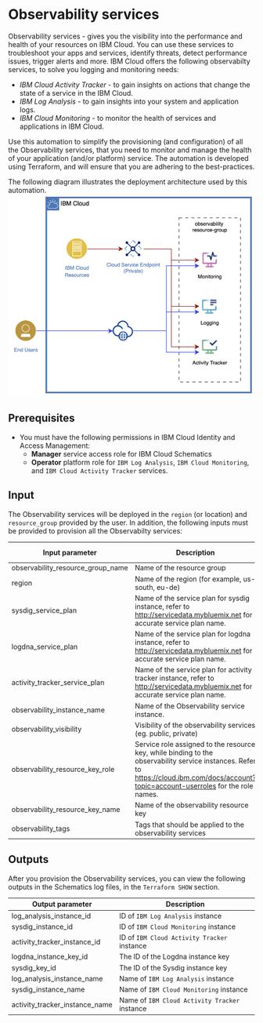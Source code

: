 # Observability services

Observability services - gives you the visibility into the performance and health of your resources on IBM Cloud.  You can use these services to troubleshoot your apps and services, identify threats, detect performance issues, trigger alerts and more.  IBM Cloud offers the following observabilty services, to solve you logging and monitoring needs:
* _IBM Cloud Activity Tracker_ - to gain insights on actions that change the state of a service in the IBM Cloud.
* _IBM Log Analysis_ - to gain insights into your system and application logs.
* _IBM Cloud Monitoring_ - to monitor the health of services and applications in IBM Cloud.

Use this automation to simplify the provisioning (and configuration) of all the Observability services, that you need to monitor and manage the health of your application (and/or platform) service.  The automation is developed using Terraform, and will ensure that you are adhering to the best-practices. 

The following diagram illustrates the deployment architecture used by this automation.
![Observability design](diagrams/observability.png)

## Prerequisites

* You must have the following permissions in IBM Cloud Identity and Access Management:
    * **Manager** service access role for IBM Cloud Schematics
    * **Operator** platform role for `IBM Log Analysis`, `IBM Cloud Monitoring`, and `IBM Cloud Activity Tracker` services.
 
 ## Input
The Observability services will be deployed in the `region` (or location) and `resource_group` provided by the user.
In addition, the following inputs must be provided to provision all the Observabilty services:

| Input parameter                    | Description                                          |               | Default Value |
|------------------------------------|------------------------------------------------------|---------------|---------------|
| observability_resource_group_name  | Name of the resource group                           | mandatory     |               |
| region                             | Name of the region (for example, us-south, eu-de) | mandatory     |               |
| sysdig_service_plan         | Name of the service plan for sysdig instance, refer to http://servicedata.mybluemix.net for accurate service plan name. | mandatory
| logdna_service_plan         | Name of the service plan for logdna instance, refer to http://servicedata.mybluemix.net for accurate service plan name. | mandatory
| activity_tracker_service_plan         | Name of the service plan for activity tracker instance, refer to http://servicedata.mybluemix.net for accurate service plan name. | mandatory
| observability_instance_name   | Name of the Observability service instance.  | mandatory |              |
|  observability_visibility                   | Visibility of the observability services (eg. public, private) | optional   | public        |
| observability_resource_key_role |Service role assigned to the resource key, while binding to the observability service instances.  Refer to https://cloud.ibm.com/docs/account?topic=account-userroles for the role names. | optional |  `Manager`            |
| observability_resource_key_name | Name of the observability resource key |optional |       test_key     |
| observability_tags | Tags that should be applied to the observability services | optional      |           |

## Outputs
After you provision the Observability services, you can view the following outputs in the Schematics log files, in the `Terraform SHOW` section.

| Output parameter              | Description                                      |
|-------------------------------|--------------------------------------------------|
| log_analysis_instance_id      | ID of `IBM Log Analysis` instance                |
| sysdig_instance_id                 | ID of `IBM Cloud Monitoring` instance            |
| activity_tracker_instance_id           | ID of `IBM Cloud Activity Tracker`  instance     |
| logdna_instance_key_id                 | The ID of the Logdna instance key  |
| sysdig_key_id           | The ID of the Sysdig instance key|
| log_analysis_instance_name      | Name of `IBM Log Analysis` instance                |
| sysdig_instance_name                 | Name of `IBM Cloud Monitoring` instance            |
| activity_tracker_instance_name           | Name of `IBM Cloud Activity Tracker`  instance     |

